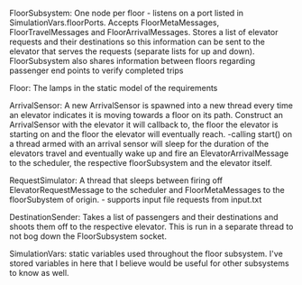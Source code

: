 FloorSubsystem:
	One node per floor - listens on a port listed in SimulationVars.floorPorts. Accepts FloorMetaMessages,
	FloorTravelMessages and FloorArrivalMessages. Stores a list of elevator requests and their destinations so 
	this information can be sent to the elevator that serves the requests (separate lists for up and down).
	FloorSubsystem also shares information between floors regarding passenger end points to verify completed trips
			
Floor:
	The lamps in the static model of the requirements
	
ArrivalSensor:
	A new ArrivalSensor is spawned into a new thread every time an elevator indicates it is moving towards a floor on its 	path.
	Construct an ArrivalSensor with the elevator it will callback to, the floor the elevator is starting on and the floor the
	elevator will eventually reach. 
		-calling start() on a thread armed with an arrival sensor will sleep for the duration of the elevators travel and 	eventually wake up and fire an ElevatorArrivalMessage to the scheduler, the respective floorSubsystem and 
	the elevator itself.
		
RequestSimulator:
	A thread that sleeps between firing off ElevatorRequestMessage to the scheduler and FloorMetaMessages to 
	the floorSubystem of origin.
		- supports input file requests from input.txt
			
DestinationSender:
	Takes a list of passengers and their destinations and shoots them off to the respective elevator. This is run
	in a separate thread to not bog down the FloorSubsystem socket.
			
SimulationVars:
	static variables used throughout the floor subsystem. I've stored variables in here that I believe would be useful for other 
	subsystems to know as well.
